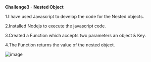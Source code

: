 
**Challenge3 - Nested Object**

1.I have used Javascript to develop the code for the Nested objects.

2.Installed Nodejs to execute the javascript code.

3.Created a Function which accepts two parameters an object & Key.

4.The Function returns the value of the nested object.

![image](https://user-images.githubusercontent.com/106945519/177027672-e451d6da-f3d3-4e01-b1a6-9960cee763f3.png)

